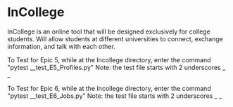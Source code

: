 # InCollege
InCollege is an online tool that will be designed exclusively for college students. Will allow students at different universities to connect, exchange information, and talk with each other.

To Test for Epic 5, while at the Incollege directory, enter the command "pytest __test_E5_Profiles.py"
Note: the test file starts with 2 underscores _ _ 

To Test for Epic 6, while at the Incollege directory, enter the command "pytest __test_E6_Jobs.py"
Note: the test file starts with 2 underscores _ _ 